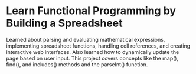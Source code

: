 
# Learn Functional Programming by Building a Spreadsheet

Learned about parsing and evaluating mathematical expressions, implementing spreadsheet functions, handling cell references, and creating interactive web interfaces. Also learned how to dynamically update the page based on user input. This project covers concepts like the map(), find(), and includes() methods and the parseInt() function.